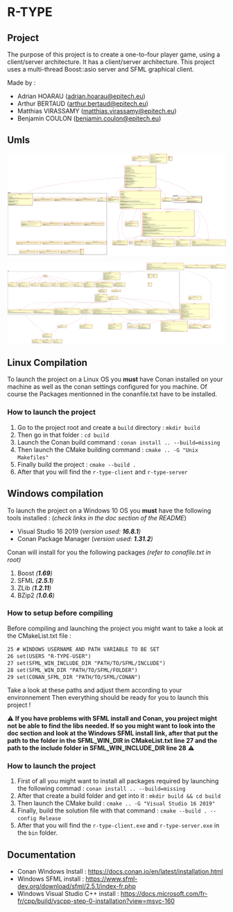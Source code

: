 # R-TYPE

## Project
The purpose of this project is to create a one-to-four player game, using a client/server architecture. It has a client/server architecture.
This project uses a multi-thread Boost::asio server and SFML graphical client.

Made by :
- Adrian HOARAU (adrian.hoarau@epitech.eu)
- Arthur BERTAUD (arthur.bertaud@epitech.eu)
- Matthias VIRASSAMY (matthias.virassamy@epitech.eu)
- Benjamin COULON (benjamin.coulon@epitech.eu)

## Umls

![](doc/clientUml.svg)

![](doc/serverUml.svg)

## Linux Compilation
To launch the project on a Linux OS you **must** have Conan installed on your machine as well as the conan settings configured for you machine.
Of course the Packages mentionned in the conanfile.txt have to be installed.
 
 ### How to launch the project
 1. Go to the project root and create a `build` directory : `mkdir build`
 2. Then go in that folder : `cd build`
 3. Launch the Conan build command : `conan install .. --build=missing`
 4. Then launch the CMake building command : `cmake .. -G "Unix Makefiles"`
 5. Finally build the project : `cmake --build .`
 6. After that you will find the `r-type-client` and `r-type-server`
## Windows compilation
To launch the project on a Windows 10 OS you **must** have the following tools installed : (_check links in the doc section of the README_)

 - Visual Studio 16 2019 (_version used: **16.8.1**)_
 - Conan Package Manager  (_version used: **1.31.2**)_

Conan will install for you the following packages _(refer to conafile.txt in root)_
 1. Boost _(**1.69**)_
 2. SFML _(**2.5.1**)_
 3. ZLib _(**1.2.11**)_
 4. BZip2 _(**1.0.6**)_

### How to setup before compiling
Before compiling and launching the project you might want to take a look at the CMakeList.txt file :

	25 # WINDOWS USERNAME AND PATH VARIABLE TO BE SET
	26 set(USERS "R-TYPE-USER")
	27 set(SFML_WIN_INCLUDE_DIR "PATH/TO/SFML/INCLUDE")
	28 set(SFML_WIN_DIR "PATH/TO/SFML/FOLDER")
	29 set(CONAN_SFML_DIR "PATH/TO/SFML/CONAN")

Take a look at these paths and adjust them according to your environnement
Then everything should be ready for you to launch this project !

:warning: **If you have problems with SFML install and Conan, you project might not be able to find the libs needed. If so you might want to look into the doc section and look at the Windows SFML install link, after that put the path to the folder in the SFML_WIN_DIR in CMakeList.txt line 27 and the path to the include folder in SFML_WIN_INCLUDE_DIR line 28** :warning:

 
### How to launch the project
 1. First of all you might want to install all packages required by launching the following commad : `conan install .. --build=missing`
 2. After that create a build folder and get into it : `mkdir build && cd build`
 3. Then launch the CMake build : `cmake .. -G "Visual Studio 16 2019"`
 4. Finally, build the solution file with that command : `cmake --build . --config Release`
 5. After that you will find the `r-type-client.exe` and `r-type-server.exe` in the `bin` folder.

## Documentation
 - Conan Windows Install : https://docs.conan.io/en/latest/installation.html 
 - Windows SFML install : https://www.sfml-dev.org/download/sfml/2.5.1/index-fr.php
 - Windows Visual Studio C++ install : https://docs.microsoft.com/fr-fr/cpp/build/vscpp-step-0-installation?view=msvc-160

